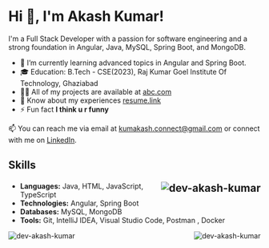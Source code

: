 # Hi 👋, I'm Akash Kumar! 
I'm a Full Stack Developer with a passion for software engineering and a strong foundation in Angular, Java, MySQL, Spring Boot, and MongoDB.

- 🌱 I’m currently learning advanced topics in Angular and Spring Boot.
- 🎓 Education: B.Tech - CSE(2023), Raj Kumar Goel Institute Of Technology, Ghaziabad
- 👨‍💻 All of my projects are available at [abc.com](abc.com)
- 📄 Know about my experiences [resume.link](resume.link)
- ⚡ Fun fact **I think u r funny**

📫 You can reach me via email at kumakash.connect@gmail.com or connect with me on [LinkedIn](https://www.linkedin.com/in/dev-akashkumar/).
 ## Skills                      <p><img align="right" src="https://github-readme-stats.vercel.app/api/top-langs?username=dev-akash-kumar&show_icons=true&locale=en&layout=compact" alt="dev-akash-kumar" /></p>
- **Languages:** Java, HTML, JavaScript, TypeScript 
- **Technologies:** Angular, Spring Boot
- **Databases:** MySQL, MongoDB
- **Tools:** Git, IntelliJ IDEA, Visual Studio Code, Postman , Docker


<p>&nbsp;<img  align="left" src="https://github-readme-stats.vercel.app/api?username=dev-akash-kumar&show_icons=true&locale=en" alt="dev-akash-kumar" />
<img align="right" src="https://github-readme-streak-stats.herokuapp.com/?user=dev-akash-kumar&" alt="dev-akash-kumar" /></p>

<!---
Dev-Akash-Kumar/Dev-Akash-Kumar is a ✨ special ✨ repository because its `README.md` (this file) appears on your GitHub profile.
You can click the Preview link to take a look at your changes.
--->


